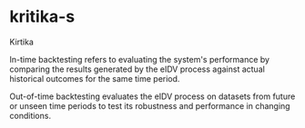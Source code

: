 # kritika-s
Kirtika

In-time backtesting refers to evaluating the system's performance by comparing the results generated by the eIDV process against actual historical outcomes for the same time period. 

Out-of-time backtesting evaluates the eIDV process on datasets from future or unseen time periods to test its robustness and performance in changing conditions. 
